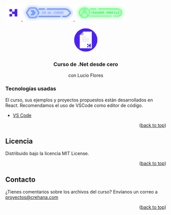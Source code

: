 <div id="top">
  <a href="https://www.crehana.com">
    <img src="logo.png" alt="Logo" width="50" height="50">
  </a>
  <a href="https://www.crehana.com/clases/v2/13873/detalle/">
    <img src="curso.png" alt="Logo" width="160" height="50">
  </a>
  <a href="https://mx.linkedin.com/in/lucio-flores-33b44040">
    <img src="teacher.png" alt="Logo" width="160" height="50">
  </a>
</div>

<!-- PROJECT LOGO -->
<br />
<div align="center">
  <a href="https://github.com/crehana-studentxp/net_desde_cero-lucio-flores">
    <img src="project.png" alt="Logo" width="80" height="80">
  </a>

  <h3 align="center">Curso de .Net desde cero</h3>
  <p align="center">con Lucio Flores</h3> 
</div>

### Tecnologías usadas

El curso, sus ejemplos y proyectos propuestos están desarrollados en React.
Recomendamos el uso de VSCode como editor de código.

* [VS Code](https://code.visualstudio.com)

<p align="right">(<a href="#top">back to top</a>)</p>

<!-- LICENSE -->
## Licencia

Distribuido bajo la licencia MIT License. 

<p align="right">(<a href="#top">back to top</a>)</p>

<!-- CONTACT -->
## Contacto

¿Tienes comentarios sobre los archivos del curso? Envíanos un correo a proyectos@crehana.com

<p align="right">(<a href="#top">back to top</a>)</p>
